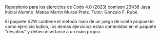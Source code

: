 Repositorio para los ejercicios de Codo 4.0 (2023) comison 23438 Java Inicial
Alumno: Matias Martin Murad Pretz.
Tutor: Gonzalo F. Rubé.

El paquete S2W contiene el metodo main de un juego de ruleta propuesto como ejercicio ludico,
los demas ejercicios estan contenidos en el paquete "desafios" y deben insertarse a un main propio.

